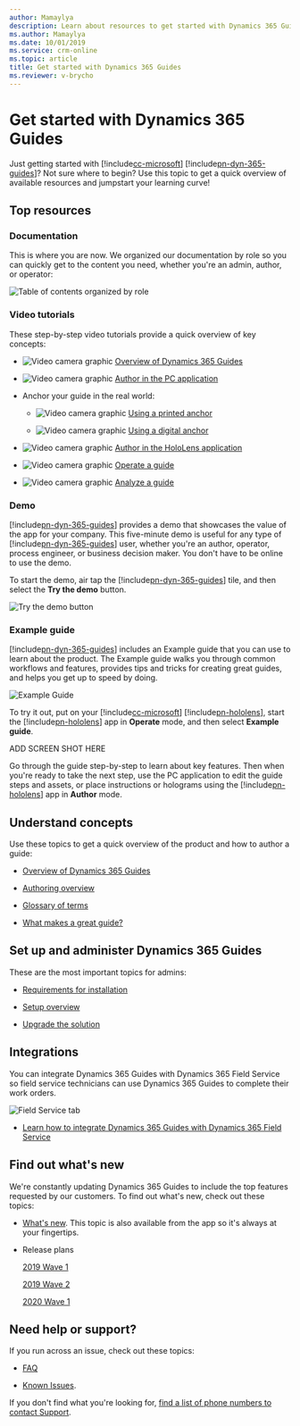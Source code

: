 ```yaml
---
author: Mamaylya
description: Learn about resources to get started with Dynamics 365 Guides
ms.author: Mamaylya
ms.date: 10/01/2019
ms.service: crm-online
ms.topic: article
title: Get started with Dynamics 365 Guides
ms.reviewer: v-brycho
---
```


# Get started with Dynamics 365 Guides

Just getting started with [!include[cc-microsoft](../includes/cc-microsoft.md)] [!include[pn-dyn-365-guides](../includes/pn-dyn-365-guides.md)]? Not sure where to begin? Use this topic to get a quick overview of available resources and jumpstart your learning curve!

## Top resources

### Documentation

This is where you are now. We organized our documentation by role so you can quickly get to the content you need, whether you're an admin, author, or operator:

![Table of contents organized by role](media/organized-by-role.PNG "Table of contents organized by role")

### Video tutorials

These step-by-step video tutorials provide a quick overview of key concepts: 
 
  - ![Video camera graphic](media/video-camera.PNG "Video camera graphic") [Overview of Dynamics 365 Guides]()
  
  - ![Video camera graphic](media/video-camera.PNG "Video camera graphic") [Author in the PC application]()
  
  - Anchor your guide in the real world:
  
    - ![Video camera graphic](media/video-camera.PNG "Video camera graphic") [Using a printed anchor]()
   
    - ![Video camera graphic](media/video-camera.PNG "Video camera graphic") [Using a digital anchor]()
   
  - ![Video camera graphic](media/video-camera.PNG "Video camera graphic") [Author in the HoloLens application]()
  
  - ![Video camera graphic](media/video-camera.PNG "Video camera graphic") [Operate a guide]()
  
  - ![Video camera graphic](media/video-camera.PNG "Video camera graphic") [Analyze a guide]()

### Demo

[!include[pn-dyn-365-guides](../includes/pn-dyn-365-guides.md)] provides a demo that showcases the value of the app for your company. This five-minute demo is useful for any type of [!include[pn-dyn-365-guides](../includes/pn-dyn-365-guides.md)] user, whether you're an author, operator, process engineer, or business decision maker. You don't have to be online to use the demo. 

To start the demo, air tap the [!include[pn-dyn-365-guides](../includes/pn-dyn-365-guides.md)] tile, and then select the **Try the demo** button.

![Try the demo button](media/try-demo-2.PNG "Try the demo button")   
   
### Example guide

[!include[pn-dyn-365-guides](../includes/pn-dyn-365-guides.md)] includes an Example guide that you can use to learn about the product. The Example guide walks you through common workflows and features, provides tips and tricks for creating great guides, and helps you get up to speed by doing.
    
![Example Guide](media/example-guide-3.PNG "Example Guide")

To try it out, put on your [!include[cc-microsoft](../includes/cc-microsoft.md)] [!include[pn-hololens](../includes/pn-hololens.md)], start the [!include[pn-hololens](../includes/pn-hololens.md)] app in **Operate** mode, and then select **Example guide**. 

ADD SCREEN SHOT HERE

Go through the guide step-by-step to learn about key features. Then when you're ready to take the next step, use the PC application to edit the guide steps and assets, or place instructions or holograms using the [!include[pn-hololens](../includes/pn-hololens.md)] app in **Author** mode. 

## Understand concepts

Use these topics to get a quick overview of the product and how to author a guide:

- [Overview of Dynamics 365 Guides]()

- [Authoring overview]()

- [Glossary of terms]()

- [What makes a great guide?]()

## Set up and administer Dynamics 365 Guides

These are the most important topics for admins:

- [Requirements for installation](requirements.md)

- [Setup overview](setup.md)

- [Upgrade the solution](upgrade.md)

## Integrations

You can integrate Dynamics 365 Guides with Dynamics 365 Field Service so field service technicians can use Dynamics 365 Guides to complete their work orders.

![Field Service tab](media/field-service-2.PNG "Field Service tab")

- [Learn how to integrate Dynamics 365 Guides with Dynamics 365 Field Service](field-service.md)

## Find out what's new

We're constantly updating Dynamics 365 Guides to include the top features requested by our customers. To find out what's new, check out these topics:

- [What's new](new.md). This topic is also available from the app so it's always at your fingertips.

- Release plans

  [2019 Wave 1](https://docs.microsoft.com/business-applications-release-notes/April19/index)

  [2019 Wave 2]()
  
  [2020 Wave 1]()

## Need help or support?

If you run across an issue, check out these topics:

- [FAQ](faq.md)

- [Known Issues](known-issues.md). 

If you don't find what you're looking for, [find a list of phone numbers to contact Support]().


